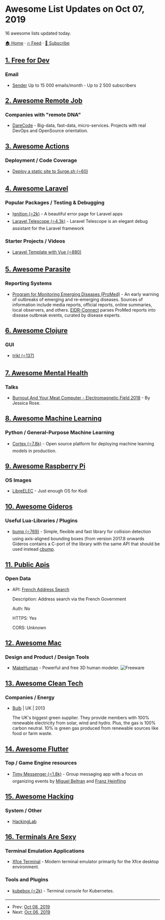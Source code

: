 # Awesome List Updates on Oct 07, 2019

16 awesome lists updated today.

[🏠 Home](/README.md) · [🔥 Feed](https://test.trackawesomelist.com/feed.xml) · [📮 Subscribe](https://trackawesomelist.us17.list-manage.com/subscribe?u=d2f0117aa829c83a63ec63c2f&id=36a103854c)



## [1. Free for Dev](/content/ripienaar/free-for-dev/README.md)

### Email

*   [Sender](https://www.sender.net) Up to 15 000 emails/month - Up to 2 500 subscribers

## [2. Awesome Remote Job](/content/lukasz-madon/awesome-remote-job/README.md)

### Companies with "remote DNA"

*   [DareCode](https://www.darecode.com) - Big-data, fast-data, micro-services. Projects with real DevOps and OpenSource orientation.

## [3. Awesome Actions](/content/sdras/awesome-actions/README.md)

### Deployment / Code Coverage

*   [Deploy a static site to Surge.sh (⭐60)](https://github.com/yavisht/deploy-via-surge.sh-github-action-template)

## [4. Awesome Laravel](/content/chiraggude/awesome-laravel/README.md)

### Popular Packages / Testing & Debugging

*   [Ignition (⭐2k)](https://github.com/facade/ignition) - A beautiful error page for Laravel apps
*   [Laravel Telescope (⭐4.3k)](https://github.com/laravel/telescope) - Laravel Telescope is an elegant debug assistant for the Laravel framework

### Starter Projects / Videos

*   [Laravel Template with Vue (⭐880)](https://github.com/wmhello/laravel_template_with_vue)

## [5. Awesome Parasite](/content/ecohealthalliance/awesome-parasite/README.md)

### Reporting Systems

*   [Program for Monitoring Emerging Diseases (ProMed)](http://www.promedmail.org/) - An early warning of outbreaks of emerging and re-emerging diseases. Sources of information include media reports, official reports, online summaries, local observers, and others. [EIDR-Connect](https://eidr-connect.eha.io/events/auto) parses ProMed reports into disease outbreak events, curated by disease experts.

## [6. Awesome Clojure](/content/razum2um/awesome-clojure/README.md)

### GUI

*   [trikl (⭐137)](https://github.com/lambdaisland/trikl)

## [7. Awesome Mental Health](/content/dreamingechoes/awesome-mental-health/README.md)

### Talks

*   [Burnout And Your Meat Computer - Electromagnetic Field 2018](https://www.youtube.com/watch?v=gcYRhATiyO4) - By Jessica Rose.

## [8. Awesome Machine Learning](/content/josephmisiti/awesome-machine-learning/README.md)

### Python / General-Purpose Machine Learning

*   [Cortex (⭐7.8k)](https://github.com/cortexlabs/cortex) - Open source platform for deploying machine learning models in production.

## [9. Awesome Raspberry Pi](/content/thibmaek/awesome-raspberry-pi/README.md)

### OS Images

*   [LibreELEC](https://libreelec.tv/) - Just enough OS for Kodi

## [10. Awesome Gideros](/content/stetso/awesome-gideros/README.md)

### Useful Lua-Libraries / Plugins

*   [bump (⭐769)](https://github.com/kikito/bump.lua) - Simple, flexible and fast library for collision detection using axis-aligned bounding boxes (from version 2017.8 onwards Gideros contains a C-port of the library with the same API that should be used instead [cbump](https://wiki.giderosmobile.com/index.php/Bump).

## [11. Public Apis](/content/public-apis/public-apis/README.md)

### Open Data

- API: [French Address Search](https://geo.api.gouv.fr/adresse)

  Description: Address search via the French Government

  Auth: No

  HTTPS: Yes

  CORS: Unknown



## [12. Awesome Mac](/content/jaywcjlove/awesome-mac/README.md)

### Design and Product / Design Tools

*   [MakeHuman](http://www.makehumancommunity.org) - Powerful and free 3D human modeler. ![Freeware](https://jaywcjlove.github.io/sb/ico/min-free.svg "Freeware")

## [13. Awesome Clean Tech](/content/nglgzz/awesome-clean-tech/README.md)

### Companies / Energy

*   [Bulb](https://bulb.co.uk/) | UK | 2013

    The UK's biggest green supplier. They provide members with 100% renewable electricity from solar, wind and hydro. Plus, the gas is 100% carbon neutral. 10% is green gas produced from renewable sources like food or farm waste.

## [14. Awesome Flutter](/content/Solido/awesome-flutter/README.md)

### Top / Game Engine resources

*   [Timy Messenger (⭐1.8k)](https://github.com/janoodleFTW/timy-messenger) <!--stargazers:janoodleFTW/timy-messenger--> - Group messaging app with a focus on organizing events by [Miguel Beltran](https://github.com/miquelbeltran) and [Franz Heinfling](https://github.com/fheinfling)

## [15. Awesome Hacking](/content/carpedm20/awesome-hacking/README.md)

### System / Other

*   [HackingLab](https://www.hacking-lab.com/)

## [16. Terminals Are Sexy](/content/k4m4/terminals-are-sexy/README.md)

### Terminal Emulation Applications

*   [Xfce Terminal](https://docs.xfce.org/apps/terminal/start) - Modern terminal emulator primarily for the Xfce desktop environment.

### Tools and Plugins

*   [kubebox (⭐2k)](https://github.com/astefanutti/kubebox) - Terminal console for Kubernetes.

---

- Prev: [Oct 08, 2019](/content/2019/10/08/README.md)
- Next: [Oct 06, 2019](/content/2019/10/06/README.md)
